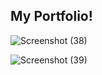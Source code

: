 ## My Portfolio!

![Screenshot (38)](https://user-images.githubusercontent.com/84692182/232091608-fdefcf41-0a1d-432d-b236-740ef9c44914.png)

![Screenshot (39)](https://user-images.githubusercontent.com/84692182/232091678-acf9428e-44e7-4bf8-8a3c-fe0f89260daf.png)
